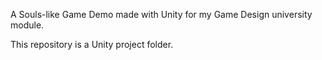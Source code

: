 A Souls-like Game Demo made with Unity for my Game Design university module.

This repository is a Unity project folder.
